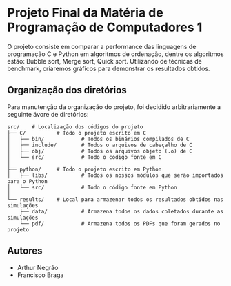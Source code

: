 # Projeto Final da Matéria de Programação de Computadores 1

O projeto consiste em comparar a performance das linguagens de programação C e Python em algoritmos de ordenação, dentre os algoritmos estão: Bubble sort, Merge sort, Quick sort. Utilizando de técnicas de benchmark, criaremos gráficos para demonstrar os resultados obtidos.

## Organização dos diretórios

Para manutenção da organização do projeto, foi decidido arbitrariamente a seguinte ávore de diretórios:

```
src/    # Localização dos códigos do projeto
├── C/          # Todo o projeto escrito em C
│   ├── bin/            # Todos os binários compilados de C
│   ├── include/        # Todos o arquivos de cabeçalho de C
│   ├── obj/            # Todos os arquivos objeto (.o) de C
│   └── src/            # Todo o código fonte em C
│
├── python/     # Todo o projeto escrito em Python
│   ├── libs/           # Todos os nossos módulos que serão importados para o Python
│   └── src/            # Todo o código fonte em Python
│
└── results/    # Local para armazenar todos os resultados obtidos nas simulações
    ├── data/           # Armazena todos os dados coletados durante as simulações
    └── pdf/            # Armazena todos os PDFs que foram gerados no projeto
```

## Autores

- Arthur Negrão
- Francisco Braga
